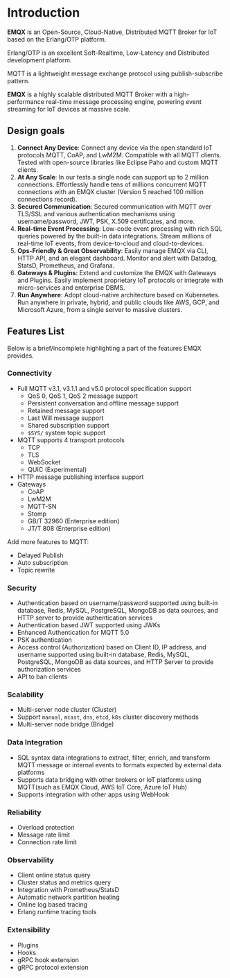 # Introduction

**EMQX** is an Open-Source, Cloud-Native, Distributed MQTT Broker for IoT based on the Erlang/OTP platform.

Erlang/OTP is an excellent Soft-Realtime, Low-Latency and Distributed development platform.

MQTT is a lightweight message exchange protocol using publish-subscribe pattern.

**EMQX** is a highly scalable distributed MQTT Broker with a high-performance real-time message processing engine, powering event streaming for IoT devices at massive scale.

## Design goals

1. **Connect Any Device**: Connect any device via the open standard IoT protocols MQTT, CoAP, and LwM2M. Compatible with all MQTT clients. Tested with open-source libraries like Eclipse Paho and custom MQTT clients.
2. **At Any Scale**: In our tests a single node can support up to 2 million connections. Effortlessly handle tens of millions concurrent MQTT connections with an EMQX cluster (Version 5 reached 100 million connections record).
3. **Secured Communication**: Secured communication with MQTT over TLS/SSL and various authentication mechanisms using username/password, JWT, PSK, X.509 certificates, and more.
4. **Real-time Event Processing**: Low-code event processing with rich SQL queries powered by the built-in data integrations. Stream millions of real-time IoT events, from device-to-cloud and cloud-to-devices.
5. **Ops-Friendly & Great Observability**: Easily manage EMQX via CLI, HTTP API, and an elegant dashboard. Monitor and alert with Datadog, StatsD, Prometheus, and Grafana.
6. **Gateways & Plugins**: Extend and customize the EMQX with Gateways and Plugins. Easily implement proprietary IoT protocols or integrate with micro-services and enterprise DBMS.
7. **Run Anywhere**: Adopt cloud-native architecture based on Kubernetes. Run anywhere in private, hybrid, and public clouds like AWS, GCP, and Microsoft Azure, from a single server to massive clusters.

## Features List

Below is a brief/incomplete highlighting a part of the features EMQX provides.

### Connectivity

- Full MQTT v3.1, v3.1.1 and v5.0 protocol specification support
  - QoS 0, QoS 1, QoS 2 message support
  - Persistent conversation and offline message support
  - Retained message support
  - Last Will message support
  - Shared subscription support
  - `$SYS/` system topic support
- MQTT supports 4 transport protocols
  - TCP
  - TLS
  - WebSocket
  - QUIC (Experimental)
- HTTP message publishing interface support
- Gateways
  - CoAP
  - LwM2M
  - MQTT-SN
  - Stomp
  - GB/T 32960 (Enterprise edition) <!--cannot use 'emqxee' macro inside list-->
  - JT/T 808 (Enterprise edition)

Add more features to MQTT:

- Delayed Publish
- Auto subscription
- Topic rewrite

### Security

- Authentication based on username/password supported using built-in database, Redis, MySQL, PostgreSQL, MongoDB as data sources, and HTTP server to provide authentication services
- Authentication based JWT supported using JWKs
- Enhanced Authentication for MQTT 5.0
- PSK authentication
- Access control (Authorization) based on Client ID, IP address, and username supported using built-in database, Redis, MySQL, PostgreSQL, MongoDB as data sources, and HTTP Server to provide authorization services
- API to ban clients

### Scalability

- Multi-server node cluster (Cluster)
- Support `manual`, `mcast`, `dns`, `etcd`, `k8s` cluster discovery methods
- Multi-server node bridge (Bridge)

### Data Integration

- SQL syntax data integrations to extract, filter, enrich, and transform MQTT message or internal events to formats expected by external data platforms
- Supports data bridging with other brokers or IoT platforms using MQTT(such as EMQX Cloud, AWS IoT Core, Azure IoT Hub)
- Supports integration with other apps using WebHook

### Reliability

- Overload protection
- Message rate limit
- Connection rate limit

### Observability

- Client online status query
- Cluster status and metrics query
- Integration with Prometheus/StatsD
- Automatic network partition healing
- Online log based tracing
- Erlang runtime tracing tools

### Extensibility

- Plugins
- Hooks
- gRPC hook extension
- gRPC protocol extension
